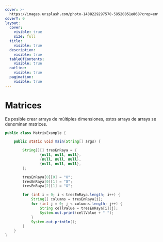 ```yaml
---
cover: >-
  https://images.unsplash.com/photo-1488229297570-58520851e868?crop=entropy&cs=srgb&fm=jpg&ixid=M3wxOTcwMjR8MHwxfHNlYXJjaHw1fHxtYXRyaXh8ZW58MHx8fHwxNjk4NzUyMjE2fDA&ixlib=rb-4.0.3&q=85
coverY: 0
layout:
  cover:
    visible: true
    size: full
  title:
    visible: true
  description:
    visible: true
  tableOfContents:
    visible: true
  outline:
    visible: true
  pagination:
    visible: true
---
```


# Matrices

Es posible crear arrays de múltiples dimensiones, estos arrays de arrays se denominan matrices.

```java
public class MatrixExample {

    public static void main(String[] args) {

        String[][] tresEnRaya = {
                {null, null, null},
                {null, null, null},
                {null, null, null},
        };

        tresEnRaya[0][0] = "X";
        tresEnRaya[0][1] = "O";
        tresEnRaya[2][1] = "X";

        for (int i = 0; i < tresEnRaya.length; i++) {
            String[] columns = tresEnRaya[i];
            for (int j = 0; j < columns.length; j++) {
                String cellValue = tresEnRaya[i][j];
                System.out.print(cellValue + " ");
            }
            System.out.println();
        }
    }
}

```

